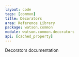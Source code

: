 ```yaml
---
layout: code
tags: [common]
title: Decorators
area: Reference Library
package: watson.common
module: watson.common.decorators
api: [cached_property]
---
```


Decorators documentation